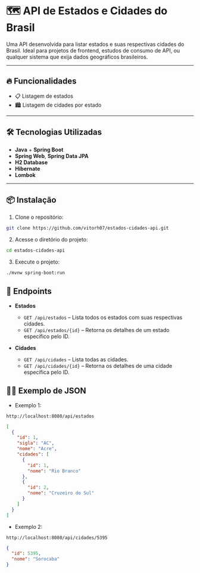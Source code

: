 # 🗺️ API de Estados e Cidades do Brasil

Uma API desenvolvida para listar estados e suas respectivas cidades do Brasil. Ideal para projetos de frontend, estudos de consumo de API, ou qualquer sistema que exija dados geográficos brasileiros.

---

## 🔥 Funcionalidades

- 📋 Listagem de estados
- 🏙️ Listagem de cidades por estado

---

## 🛠️ Tecnologias Utilizadas

- **Java** + **Spring Boot**
- **Spring Web**, **Spring Data JPA**
- **H2 Database**
- **Hibernate**
- **Lombok**

---

## 📦 Instalação

1. Clone o repositório:
```bash
git clone https://github.com/vitorh07/estados-cidades-api.git
```
2. Acesse o diretório do projeto:
```bash
cd estados-cidades-api
```
3. Execute o projeto:
```bash
./mvnw spring-boot:run
```

## 🧪 Endpoints

- **Estados**
  - `GET /api/estados` – Lista todos os estados com suas respectivas cidades.
  - `GET /api/estados/{id}` – Retorna os detalhes de um estado específico pelo ID.

- **Cidades**
  - `GET /api/cidades` – Lista todas as cidades.
  - `GET /api/cidades/{id}` – Retorna os detalhes de uma cidade específica pelo ID.

## 🧙‍♂️ Exemplo de JSON
- Exemplo 1:
```url
http://localhost:8080/api/estados
```

```json
[
  {
    "id": 1,
    "sigla": "AC",
    "nome": "Acre",
    "cidades": [
      {
        "id": 1,
        "nome": "Rio Branco"
      },
      {
        "id": 2,
        "nome": "Cruzeiro do Sul"
      }
    ]
  }
]
```
- Exemplo 2:
```url
http://localhost:8080/api/cidades/5395
```
```json
{
  "id": 5395,
  "nome": "Sorocaba"
}
```




